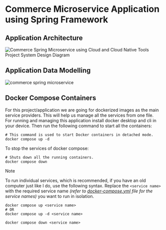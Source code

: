 # Commerce Microservice Application using Spring Framework

## Application Architecture
![Commerce Spring Microservice using Cloud and Cloud Native Tools Project System Design Diagram](https://github.com/user-attachments/assets/bf134ba2-bc2c-4f19-8b83-ef66957f5221)

## Application Data Modelling
![commerce spring microservice](https://github.com/user-attachments/assets/0cc2fcee-e574-41f5-a40a-eb16e5c95027)

## Docker Compose Containers

For this project/application we are going for dockerized images as the main service providers. This will help us manage all the services from one file. For running and managing this application install docker desktop and cli in your device. Then run the following command to start all the containers:

```shell
# This command is used to start Docker containers in detached mode.
docker compose up -d
```
To stop the services of docker compose:

```shell
# Shuts down all the running containers.
docker compose down
```

> [!NOTE]
> To run individual services, which is recommended, if you have an old computer just like I do, use the following syntax. Replace the `<service name>` with the required service name _(refer to [docker-compose.yml](docker-compose.yml) file for the service names)_ you want to run in isolation.

```shell
docker compose up <service name>
# OR
docker compose up -d <service name>
```

```shell
docker compose down <service name>
```
